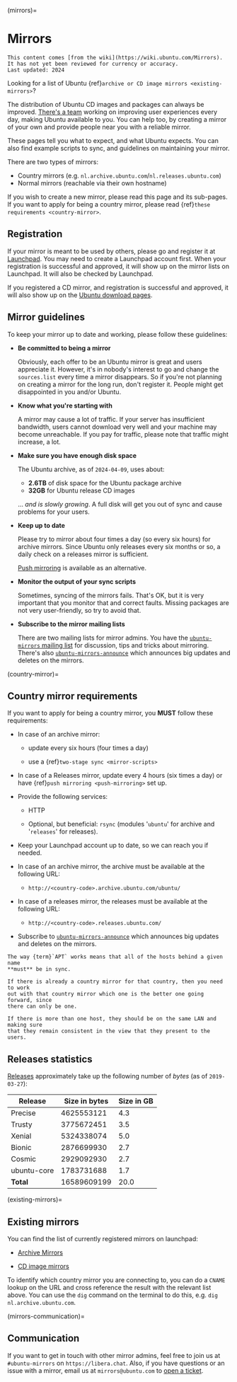 (mirrors)=

# Mirrors

```{note}
This content comes [from the wiki](https://wiki.ubuntu.com/Mirrors).
It has not yet been reviewed for currency or accuracy.
Last updated: 2024
```

Looking for a list of Ubuntu {ref}`archive or CD image mirrors <existing-mirrors>`?

The distribution of Ubuntu CD images and packages can always be improved.
[There's a team](https://launchpad.net/~ubuntu-mirror-admins) working on
improving user experiences every day, making Ubuntu available to you. You can
help too, by creating a mirror of your own and provide people near you with a
reliable mirror.

These pages tell you what to expect, and what Ubuntu expects. You can also find
example scripts to sync, and guidelines on maintaining your mirror.

There are two types of mirrors:

* Country mirrors (e.g. `nl.archive.ubuntu.com`/`nl.releases.ubuntu.com`)
* Normal mirrors (reachable via their own hostname)

If you wish to create a new mirror, please read this page and its sub-pages.
If you want to apply for being a country mirror, please read {ref}`these requirements <country-mirror>`.

## Registration

If your mirror is meant to be used by others, please go and register it at
[Launchpad](https://launchpad.net/ubuntu/+newmirror/+login). You may need to create a
Launchpad account first. When your registration is successful and approved, it
will show up on the mirror lists on Launchpad. It will also be checked by
Launchpad.

If you registered a CD mirror, and registration is successful and approved, it
will also show up on the [Ubuntu download pages](https://www.ubuntu.com/download).

## Mirror guidelines

To keep your mirror up to date and working, please follow these guidelines:

* **Be committed to being a mirror**

  Obviously, each offer to be an Ubuntu mirror is great and users appreciate it.
  However, it's in nobody's interest to go and change the `sources.list` every
  time a mirror disappears. So if you're not planning on creating a mirror for
  the long run, don't register it. People might get disappointed in you and/or
  Ubuntu.

* **Know what you're starting with**

  A mirror may cause a lot of traffic. If your server has insufficient
  bandwidth, users cannot download very well and your machine may become
  unreachable. If you pay for traffic, please note that traffic might increase,
  a lot.

* **Make sure you have enough disk space**

  The Ubuntu archive, as of `2024-04-09`, uses about:

  * **2.6TB** of disk space for the Ubuntu package archive
  * **32GB** for Ubuntu release CD images

  ... *and is slowly growing*. A full disk will get you out of sync and cause
  problems for your users. 

* **Keep up to date**

  Please try to mirror about four times a day (so every six hours) for
  archive mirrors. Since Ubuntu only releases every six months or so, a daily
  check on a releases mirror is sufficient.
  
  [Push mirroring](https://wiki.ubuntu.com/Mirrors/PushMirroring) is available
  as an alternative.

* **Monitor the output of your sync scripts**

  Sometimes, syncing of the mirrors fails. That's OK, but it is very important
  that you monitor that and correct faults. Missing packages are not very
  user-friendly, so try to avoid that.

* **Subscribe to the mirror mailing lists**

  There are two mailing lists for mirror admins. You have the
  [`ubuntu-mirrors` mailing list](https://lists.ubuntu.com/mailman/listinfo/ubuntu-mirrors)
  for discussion, tips and tricks about mirroring. There's also
  [`ubuntu-mirrors-announce`](https://lists.ubuntu.com/mailman/listinfo/ubuntu-mirrors-announce)
  which announces big updates and deletes on the mirrors.

(country-mirror)=
## Country mirror requirements

If you want to apply for being a country mirror, you **MUST** follow these
requirements:

* In case of an archive mirror:

  * update every six hours (four times a day)

  * use a {ref}`two-stage sync <mirror-scripts>`

* In case of a Releases mirror, update every 4 hours (six times a day) or have
  {ref}`push mirroring <push-mirroring>` set up.

* Provide the following services:

  * HTTP

  * Optional, but beneficial: `rsync` (modules '`ubuntu`' for archive and
    '`releases`' for releases).

* Keep your Launchpad account up to date, so we can reach you if needed.

* In case of an archive mirror, the archive must be available at the following
  URL:

  * `http://<country-code>.archive.ubuntu.com/ubuntu/`

* In case of a releases mirror, the releases must be available at the following
  URL:

  * `http://<country-code>.releases.ubuntu.com/`

* Subscribe to [`ubuntu-mirrors-announce`](https://lists.ubuntu.com/mailman/listinfo/ubuntu-mirrors-announce)
  which announces big updates and deletes on the mirrors.

```{note}
The way {term}`APT` works means that all of the hosts behind a given name
**must** be in sync.

If there is already a country mirror for that country, then you need to work
out with that country mirror which one is the better one going forward, since
there can only be one.

If there is more than one host, they should be on the same LAN and making sure
that they remain consistent in the view that they present to the users.
```

## Releases statistics

[Releases](https://wiki.ubuntu.com/Releases) approximately take up the following
number of *bytes* (as of `2019-03-27`):

| Release       | Size in bytes | Size in GB |
| ------------- | ------------- | ---------- |
| Precise       |  4625553121   |  4.3       |
| Trusty        |  3775672451   |  3.5       |
| Xenial        |  5324338074   |  5.0       |
| Bionic        |  2876699930   |  2.7       |
| Cosmic        |  2929092930   |  2.7       |
| ubuntu-core   |  1783731688   |  1.7       |
| **Total**     |  16589609199  |  20.0      |

(existing-mirrors)=
## Existing mirrors

You can find the list of currently registered mirrors on launchpad:

* [Archive Mirrors](https://launchpad.net/ubuntu/+archivemirrors)

* [CD image mirrors](https://launchpad.net/ubuntu/+cdmirrors)

To identify which country mirror you are connecting to, you can do a `CNAME`
lookup on the URL and cross reference the result with the relevant list above.
You can use the `dig` command on the terminal to do this, e.g. `dig nl.archive.ubuntu.com`.

(mirrors-communication)=
## Communication

If you want to get in touch with other mirror admins, feel free to join us at
`#ubuntu-mirrors` on `https://libera.chat`. Also, if you have questions or an
issue with a mirror, email us at `mirrors@ubuntu.com` to [open a ticket](https://rt.ubuntu.com).



